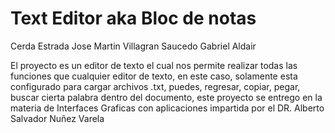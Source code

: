 # Text Editor aka Bloc de notas

Cerda Estrada Jose Martin
Villagran Saucedo Gabriel Aldair

El proyecto es un editor de texto el cual nos permite realizar todas las funciones que cualquier editor de texto, en este caso, solamente esta configurado para cargar archivos .txt, puedes, regresar, copiar, pegar, buscar cierta palabra dentro del documento, este proyecto se entrego en la materia de Interfaces Graficas con aplicaciones impartida por el DR. Alberto Salvador Nuñez Varela

